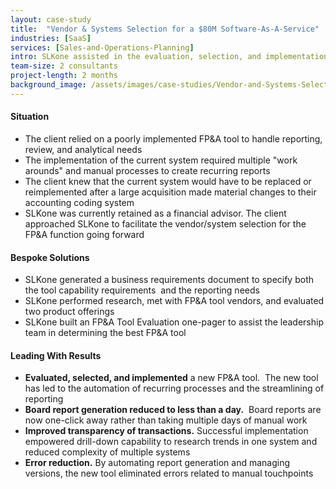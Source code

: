 ```yaml
---
layout: case-study
title:  "Vendor & Systems Selection for a $80M Software-As-A-Service"
industries: [SaaS]
services: [Sales-and-Operations-Planning]
intro: SLKone assisted in the evaluation, selection, and implementation of an FP&A tool for daily use to help automate recurring processes and streamline reporting functions
team-size: 2 consultants
project-length: 2 months
background_image: /assets/images/case-studies/Vendor-and-Systems-Selection-for-a-80M-Software-As-A-Service.jpg
---
```


#### Situation
- The client relied on a poorly implemented FP&A tool to handle reporting, review, and analytical needs
- The implementation of the current system required multiple "work arounds" and manual processes to create recurring reports
- The client knew that the current system would have to be replaced or reimplemented after a large acquisition made material changes to their accounting coding system
- SLKone was currently retained as a financial advisor. The client approached SLKone to facilitate the vendor/system selection for the FP&A function going forward

#### Bespoke Solutions
- SLKone generated a business requirements document to specify both the tool capability requirements  and the reporting needs
- SLKone performed research, met with FP&A tool vendors, and evaluated two product offerings
- SLKone built an FP&A Tool Evaluation one-pager to assist the leadership team in determining the best FP&A tool

#### Leading With Results
- **Evaluated, selected, and implemented** a new FP&A tool.  The new tool has led to the automation of recurring processes and the streamlining of reporting
- **Board report generation reduced to less than a day.**  Board reports are now one-click away rather than taking multiple days of manual work
- **Improved transparency of transactions.** Successful implementation empowered drill-down capability to research trends in one system and reduced complexity of multiple systems
- **Error reduction.** By automating report generation and managing versions, the new tool eliminated errors related to manual touchpoints
